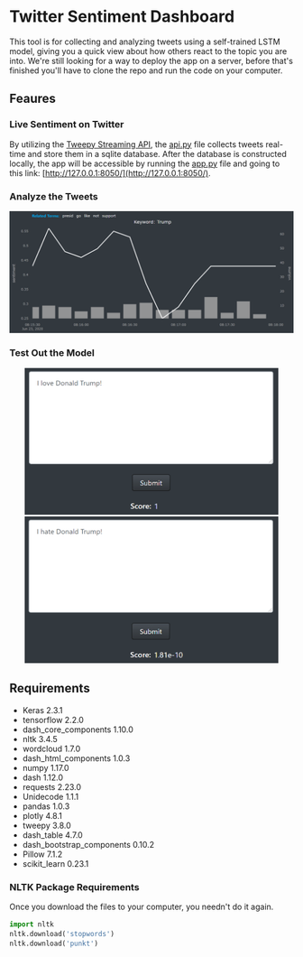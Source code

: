 # Twitter Sentiment Dashboard
This tool is for collecting and analyzing tweets using a self-trained LSTM model, giving you a quick view about how others react to the topic you are into.
We're still looking for a way to deploy the app on a server, before that's finished you'll have to clone the repo and run the code on your computer.

## Feaures
### Live Sentiment on Twitter
By utilizing the [Tweepy Streaming API](http://docs.tweepy.org/en/latest/streaming_how_to.html), the [api.py](api.py) file collects tweets real-time and store them in a sqlite database. After the database is constructed locally, the app will be accessible by running the [app.py](app.py) file and going to this link: [http://127.0.0.1:8050/](http://127.0.0.1:8050/).

### Analyze the Tweets
![](./images/trend_line.png)

### Test Out the Model
<p align="center">
  <img src="/images/model1.png" width="450" height="260" hspace="15"/>
  <img src="/images/model2.png" width="450" height="260" hspace="15"/>
</p>
 
## Requirements
- Keras 2.3.1
- tensorflow 2.2.0
- dash_core_components 1.10.0
- nltk 3.4.5
- wordcloud 1.7.0
- dash_html_components 1.0.3
- numpy 1.17.0
- dash 1.12.0
- requests 2.23.0
- Unidecode 1.1.1
- pandas 1.0.3
- plotly 4.8.1
- tweepy 3.8.0
- dash_table 4.7.0
- dash_bootstrap_components 0.10.2
- Pillow 7.1.2
- scikit_learn 0.23.1

### NLTK Package Requirements
Once you download the files to your computer, you needn't do it again.
 
 ```python
import nltk
nltk.download('stopwords') 
nltk.download('punkt') 
```
